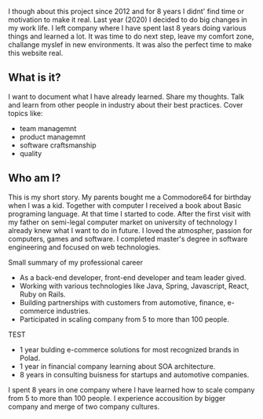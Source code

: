 ---
---

I though about this project since 2012 and for 8 years I didnt' find time or motivation to make it real. Last year (2020) I decided to do big changes in my work life. I left company where I have spent last 8 years doing various things and learned a lot. It was time to do next step, leave my comfort zone, challange myslef in new environments. It was also the perfect time to make this website real.

## What is it?

I want to document what I have already learned. Share my thoughts. Talk and learn from other people in industry about their best practices.
Cover topics like:

- team managemnt
- product managemnt
- software craftsmanship
- quality

## Who am I?

This is my short story. My parents bought me a Commodore64 for birthday when I was a kid. Together with computer I received a book about Basic programing language. At that time I started to code. After the first visit with my father on semi-legal computer market on university of technology I already knew what I want to do in future. I loved the atmospher, passion for computers, games and software. I completed master's degree in software engineering and focused on web technologies.

Small summary of my professional career

- As a back-end developer, front-end developer and team leader gived.
- Working with various technologies like Java, Spring, Javascript, React, Ruby on Rails.
- Building partnerships with customers from automotive, finance, e-commerce industries.
- Participated in scaling company from 5 to more than 100 people.

TEST

- 1 year bulding e-commerce solutions for most recognized brands in Polad.
- 1 year in financial company learning about SOA architecture.
- 8 years in consulting buisness for startups and automotive companies.

I spent 8 years in one company where I have learned how to scale company from 5 to more than 100 people. I experience accousition by bigger company and merge of two company cultures.

